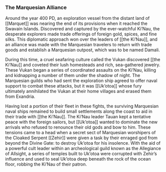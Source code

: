 ### The Marquesian Alliance

Around the year 400 PD, an exploration vessel from the distant land of [[Marquet]] was nearing the end of its provisions when it reached the Swavain Islands. Discovered and captured by the ever-watchful Ki’Nau, the desperate explorers made trade offerings of foreign gold, spices, and fine silks. This diplomatic approach won over the leaders of [[the Ki’Nau]], and an alliance was made with the Marquesian travelers to return with trade goods and establish a Marquesian outpost, which was to be named Damali.

During this time, a cruel seafaring culture called the Vukan discovered [[the Ki’Nau]] and coveted their lush homesteads and rich, sea-gathered jewelry. These Vukan began a series of coordinated assaults on the Ki’Nau, killing and kidnapping a number of them under the shadow of night. The Marquesian guilds who had sent the exploration ship agreed to offer naval support to combat these attacks, but it was [[Uk’otoa]] whose fury ultimately annihilated the Vukan at their home villages and erased them from Exandria.

Having lost a portion of their fleet in these fights, the surviving Marquesian naval ships remained to build small settlements along the coast to aid in their trade with [[the Ki’Nau]]. The Ki’Nau leader Tauan kept a tentative peace with the foreign sailors, but [[Uk’otoa]] wanted to dominate the new arrivals who refused to renounce their old gods and bow to him. These tensions came to a head when a secret sect of Marquesian worshipers of the Cloaked Serpent [[Zehir]] were given a task by their enraged god from beyond the Divine Gate: to destroy Uk’otoa for his insolence. With the aid of a powerful cult leader within an archeological guild known as the Allegiance of Allsight, a series of temples built to Uk’otoa were corrupted with Zehir’s influence and used to seal Uk’otoa deep beneath the rock of the ocean floor, robbing the Ki’Nau of their patron.